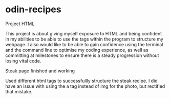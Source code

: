 # odin-recipes
Project HTML

This project is about giving myself exposure to HTML and being confident in my abilities to be able to use the tags within the program to structure my webpage. I also would like to be able to gain confidence using the terminal and the command line to optimise my coding experience, as well as committing at milestones to ensure there is a steady progression without losing vital code.

Steak page finished and working

Used different html tags to successfullly structure the steak recipe. I did have an issue with using the a tag instead of img for the photo, but rectified that mistake.